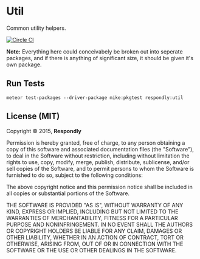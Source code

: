 # Util
Common utility helpers.

[![Circle CI](https://circleci.com/gh/Respondly/meteor-util.svg?style=svg)](https://circleci.com/gh/Respondly/meteor-util)

**Note:** Everything here could conceivabely be broken out into seperate
packages, and if there is anything of significant size, it should
be given it's own package.



## Run Tests

    meteor test-packages --driver-package mike:pkgtest respondly:util



## License (MIT)

Copyright © 2015, **Respondly**

Permission is hereby granted, free of charge, to any person obtaining a copy
of this software and associated documentation files (the "Software"), to deal
in the Software without restriction, including without limitation the rights
to use, copy, modify, merge, publish, distribute, sublicense, and/or sell
copies of the Software, and to permit persons to whom the Software is
furnished to do so, subject to the following conditions:

The above copyright notice and this permission notice shall be included in
all copies or substantial portions of the Software.

THE SOFTWARE IS PROVIDED "AS IS", WITHOUT WARRANTY OF ANY KIND, EXPRESS OR
IMPLIED, INCLUDING BUT NOT LIMITED TO THE WARRANTIES OF MERCHANTABILITY,
FITNESS FOR A PARTICULAR PURPOSE AND NONINFRINGEMENT. IN NO EVENT SHALL THE
AUTHORS OR COPYRIGHT HOLDERS BE LIABLE FOR ANY CLAIM, DAMAGES OR OTHER
LIABILITY, WHETHER IN AN ACTION OF CONTRACT, TORT OR OTHERWISE, ARISING FROM,
OUT OF OR IN CONNECTION WITH THE SOFTWARE OR THE USE OR OTHER DEALINGS IN
THE SOFTWARE.





